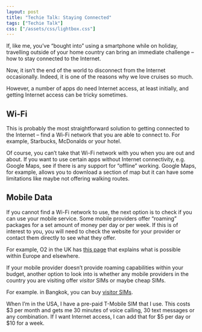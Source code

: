 ```yaml
---
layout: post
title: "Techie Talk: Staying Connected"
tags: ["Techie Talk"]
css: ["/assets/css/lightbox.css"]
---
```

If, like me, you’ve “bought into” using a smartphone while on holiday, travelling outside of your home country can bring an immediate challenge – how to stay connected to the Internet.

Now, it isn’t the end of the world to disconnect from the Internet occasionally. Indeed, it is one of the reasons why we love cruises so much.

However, a number of apps do need Internet access, at least initially, and getting Internet access can be tricky sometimes.

## Wi-Fi
This is probably the most straightforward solution to getting connected to the Internet – find a Wi-Fi network that you are able to connect to. For example, Starbucks, McDonalds or your hotel.

Of course, you can’t take that Wi-Fi network with you when you are out and about. If you want to use certain apps without Internet connectivity, e.g. Google Maps, see if there is any support for “offline” working. Google Maps, for example, allows you to download a section of map but it can have some limitations like maybe not offering walking routes.

## Mobile Data
If you cannot find a Wi-Fi network to use, the next option is to check if you can use your mobile service. Some mobile providers offer “roaming” packages for a set amount of money per day or per week. If this is of interest to you, you will need to check the website for your provider or contact them directly to see what they offer.

For example, O2 in the UK has [this page](https://www.o2.co.uk/help/pay-monthly/using-your-phone-abroad) that explains what is possible within Europe and elsewhere.

If your mobile provider doesn’t provide roaming capabilities within your budget, another option to look into is whether any mobile providers in the country you are visiting offer *visitor* SIMs or maybe cheap SIMs.

For example. in Bangkok, you can buy [visitor SIMs](https://www.introducingbangkok.com/activities/tourist-sim-card).

When I’m in the USA, I have a pre-paid T-Mobile SIM that I use. This costs $3 per month and gets me 30 minutes of voice calling, 30 text messages or any combination. If I want Internet access, I can add that for $5 per day or $10 for a week.
